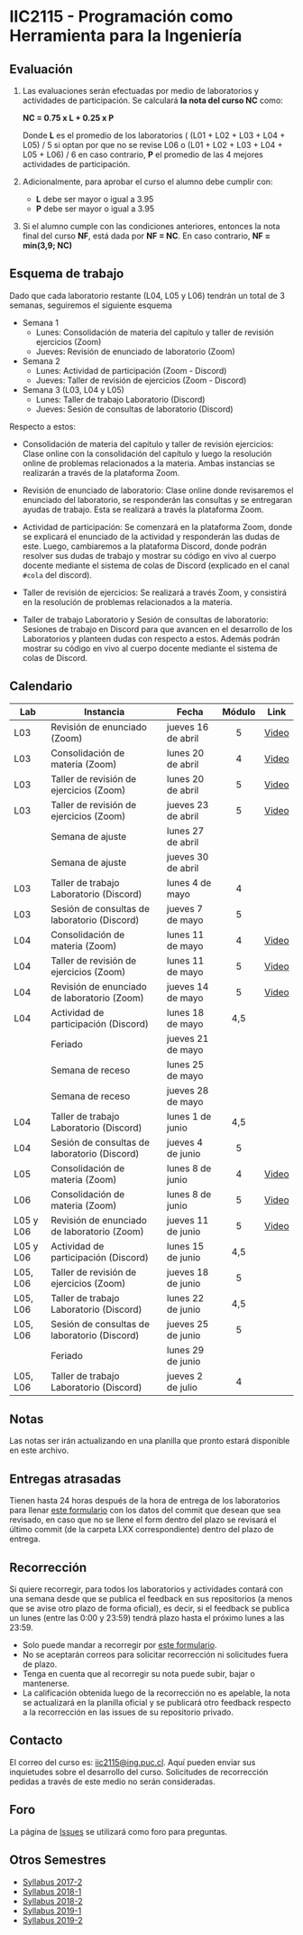 
# IIC2115 - Programación como Herramienta para la Ingeniería


## Evaluación

1. Las evaluaciones serán efectuadas por medio de laboratorios y actividades de participación. Se calculará **la nota del curso NC** como:

    **NC = 0.75 x L + 0.25 x P**

    Donde **L** es el promedio de los laboratorios ( (L01 + L02 + L03 + L04 + L05) / 5 si optan por que no se revise L06 o (L01 + L02 + L03 + L04 + L05 + L06) / 6 en caso contrario, **P** el promedio de las 4 mejores actividades de participación.

1.  Adicionalmente, para aprobar el curso el alumno debe cumplir con:
    - **L** debe ser mayor o igual a 3.95
    - **P** debe ser mayor o igual a 3.95
1. Si el alumno cumple con las condiciones anteriores, entonces la nota final del curso **NF**, está dada por **NF = NC**. En caso contrario, **NF = min(3,9; NC)**

## Esquema de trabajo
Dado que cada laboratorio restante (L04, L05 y L06) tendrán un total de 3 semanas, seguiremos el siguiente esquema

* Semana 1
  - Lunes: Consolidación de materia del capítulo y taller de revisión ejercicios (Zoom)
  - Jueves: Revisión de enunciado de laboratorio (Zoom)
* Semana 2
  - Lunes: Actividad de participación (Zoom - Discord)
  - Jueves: Taller de revisión de ejercicios (Zoom - Discord)
* Semana 3 (L03, L04 y L05)
  - Lunes: Taller de trabajo Laboratorio (Discord)
  - Jueves: Sesión de consultas de laboratorio (Discord)
  
Respecto a estos:

* Consolidación de materia del capítulo y taller de revisión ejercicios: 
Clase online con la consolidación del capítulo y luego la resolución online de problemas relacionados a la materia. Ambas instancias se realizarán a través de la plataforma Zoom.

* Revisión de enunciado de laboratorio: 
Clase online donde revisaremos el enunciado del laboratorio, se responderán las consultas y se entregaran ayudas de trabajo. Esta se realizará a través la plataforma Zoom.

* Actividad de participación: 
Se comenzará en la plataforma Zoom, donde se explicará el enunciado de la actividad y responderán las dudas de este. Luego, cambiaremos a la plataforma Discord, donde podrán resolver sus dudas de trabajo y mostrar su código en vivo al cuerpo docente mediante el sistema de colas de Discord (explicado en el canal `#cola` del discord).

* Taller de revisión de ejercicios: 
Se realizará a través Zoom, y consistirá en la resolución de problemas relacionados a la materia.

* Taller de trabajo Laboratorio y Sesión de consultas de laboratorio: 
Sesiones de trabajo en Discord para que avancen en el desarrollo de los Laboratorios y planteen dudas con respecto a estos. Además podrán mostrar su código en vivo al cuerpo docente mediante el sistema de colas de Discord.

## Calendario 
| Lab |	Instancia                                   | Fecha              | Módulo | Link |
| --- | -------------------------------------------- | ------------------ | :----: | :--: |
| L03	| Revisión de enunciado (Zoom)	              | jueves 16 de abril |   5    | [Video](https://youtu.be/IeTMfeWyMeM) |
| L03	| Consolidación de materia (Zoom)	           | lunes 20 de abril  |   4    | [Video](https://youtu.be/QMKm7rjYbGE) |
| L03	| Taller de revisión de ejercicios (Zoom)	     | lunes 20 de abril  |   5    | [Video](https://youtu.be/QMKm7rjYbGE?t=5727) |
| L03	| Taller de revisión de ejercicios (Zoom)	     | jueves 23 de abril |   5    | [Video](https://youtu.be/u4kHKk9ho5s) |
|     | Semana de ajuste                             | lunes 27 de abril  |        | |
|     | Semana de ajuste                             | jueves 30 de abril |        | |
| L03	| Taller de trabajo Laboratorio (Discord)      | lunes 4 de mayo    |   4    | |
| L03 | Sesión de consultas de laboratorio (Discord) | jueves 7 de mayo   |   5    | |
| L04	| Consolidación de materia (Zoom)              | lunes 11 de mayo   |	4    | [Video](https://youtu.be/qo4dz89hMzA) |
| L04	| Taller de revisión de ejercicios (Zoom)      | lunes 11 de mayo   |	5    | [Video](https://youtu.be/qo4dz89hMzA?t=7120)
| L04	| Revisión de enunciado de laboratorio (Zoom)  | jueves 14 de mayo  |	5    | [Video](https://youtu.be/Fw5Q5Trx1kg) |
| L04	| Actividad de participación (Discord)         | lunes 18 de mayo   |  	4,5  | |
|   	| Feriado                                      | jueves 21 de mayo  |	     | |
|     | Semana de receso                             | lunes 25 de mayo   |	     | |
|     | Semana de receso                             | jueves 28 de mayo  |	     | |
| L04	| Taller de trabajo Laboratorio (Discord)	     | lunes 1 de junio   |	4,5  | |
| L04	| Sesión de consultas de laboratorio (Discord) | jueves 4 de junio  |	5    | |
| L05 | Consolidación de materia (Zoom)              | lunes 8 de junio   |	4    | [Video](https://youtu.be/w0wVRk-gwYA) |
| L06 | Consolidación de materia (Zoom)              | lunes 8 de junio   |	5    | [Video](https://youtu.be/dxhpOBuTpiE) |
| L05 y L06 | Revisión de enunciado de laboratorio (Zoom)  | jueves 11 de junio |	5    | [Video](https://youtu.be/nYE6Xgz3mQM) |
| L05 y L06 | Actividad de participación (Discord)         | lunes 15 de junio  |	4,5  |
| L05, L06 | Taller de revisión de ejercicios (Zoom)       | jueves 18 de junio |	5    |
| L05, L06 | Taller de trabajo Laboratorio (Discord)	     | lunes 22 de junio  | 	4,5  |
| L05, L06 | Sesión de consultas de laboratorio (Discord)  | jueves 25 de junio |	5    |
|     | Feriado                                      | lunes 29 de junio  |        | |
| L05, L06 | Taller de trabajo Laboratorio (Discord)            | jueves 2 de julio  |	4    |

## Notas
Las notas ser irán actualizando en una planilla que pronto estará disponible en este archivo.

## Entregas atrasadas
Tienen hasta 24 horas después de la hora de entrega de los laboratorios para llenar [este formulario](https://docs.google.com/forms/d/1no0BQIlv5ET1iAvhJAw8lqec1CX-VE6IQz71t4CQyr0/edit) con los datos del commit que desean que sea revisado, en caso que no se llene el form dentro del plazo se revisará el último commit (de la carpeta LXX correspondiente) dentro del plazo de entrega.

## Recorrección

Si quiere recorregir, para todos los laboratorios y actividades contará con una semana desde que se publica el feedback en sus repositorios (a menos que se avise otro plazo de forma oficial), es decir, si el feedback se publica un lunes (entre las 0:00 y 23:59) tendrá plazo hasta el próximo lunes a las 23:59.
* Solo puede mandar a recorregir por [este formulario](https://docs.google.com/forms/d/1i1peDx2b5F5CyQd5SGgA2eaBBxkE0_3KXkbeJtPdbJg).
* No se aceptarán correos para solicitar recorrección ni solicitudes fuera de plazo.
* Tenga en cuenta que al recorregir su nota puede subir, bajar o mantenerse.
* La calificación obtenida luego de la recorrección no es apelable, la nota se actualizará en la planilla oficial y se publicará otro feedback respecto a la recorrección en las issues de su repositorio privado.

## Contacto

El correo del curso es: iic2115@ing.puc.cl. Aquí pueden enviar sus inquietudes sobre el desarrollo del curso. Solicitudes de recorrección pedidas a través de este medio no serán consideradas.

## Foro

La página de [Issues](../../issues) se utilizará como foro para preguntas.

## Otros Semestres

* [Syllabus 2017-2](https://github.com/IIC2115/Syllabus-2017-2)
* [Syllabus 2018-1](https://github.com/IIC2115/Syllabus-2018-1)
* [Syllabus 2018-2](https://github.com/IIC2115/Syllabus-2018-2)
* [Syllabus 2019-1](https://github.com/IIC2115/Syllabus-2019-1)
* [Syllabus 2019-2](https://github.com/IIC2115/Syllabus-2019-2)
